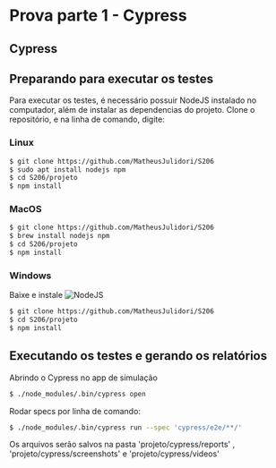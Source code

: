 # Prova parte 1 - Cypress
## Cypress

## Preparando para executar os testes

Para executar os testes, é necessário possuir NodeJS instalado no computador, além de instalar as dependencias do projeto.
Clone o repositório, e na linha de comando, digite:

### Linux
```bash
$ git clone https://github.com/MatheusJulidori/S206
$ sudo apt install nodejs npm
$ cd S206/projeto
$ npm install
```

### MacOS
```bash
$ git clone https://github.com/MatheusJulidori/S206
$ brew install nodejs npm
$ cd S206/projeto
$ npm install
```

### Windows
Baixe e instale ![NodeJS](https://nodejs.org/en/download/)

```bash
$ git clone https://github.com/MatheusJulidori/S206
$ cd S206/projeto
$ npm install
```
## Executando os testes e gerando os relatórios

Abrindo o Cypress no app de simulação

```bash
$ ./node_modules/.bin/cypress open
```

Rodar specs por linha de comando:

```bash
$ ./node_modules/.bin/cypress run --spec 'cypress/e2e/**/'  
```

Os arquivos serão salvos na pasta 'projeto/cypress/reports' , 'projeto/cypress/screenshots' e 'projeto/cypress/videos'